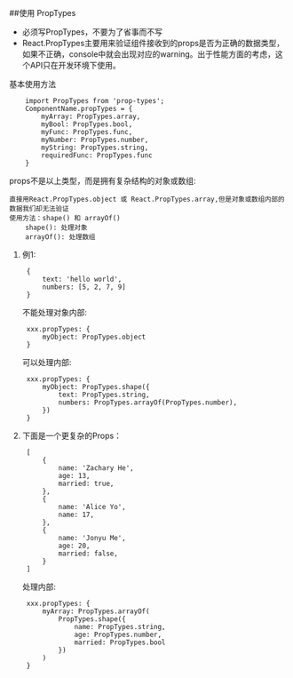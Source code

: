 ##使用 PropTypes

 - 必须写PropTypes，不要为了省事而不写
 - React.PropTypes主要用来验证组件接收到的props是否为正确的数据类型，如果不正确，console中就会出现对应的warning。出于性能方面的考虑，这个API只在开发环境下使用。

基本使用方法

        import PropTypes from 'prop-types';
        ComponentName.propTypes = {
            myArray: PropTypes.array,
            myBool: PropTypes.bool,
            myFunc: PropTypes.func,
            myNumber: PropTypes.number,
            myString: PropTypes.string,
            requiredFunc: PropTypes.func
        }

props不是以上类型，而是拥有复杂结构的对象或数组:

    直接用React.PropTypes.object 或 React.PropTypes.array,但是对象或数组内部的数据我们却无法验证
    使用方法：shape() 和 arrayOf()
        shape(): 处理对象
        arrayOf(): 处理数组
1. 例1:

        {
            text: 'hello world',
            numbers: [5, 2, 7, 9]
        }
        
      不能处理对象内部: 
      
        xxx.propTypes: {
            myObject: PropTypes.object
        }
      可以处理内部:
      
        xxx.propTypes: {
            myObject: PropTypes.shape({
                text: PropTypes.string,
                numbers: PropTypes.arrayOf(PropTypes.number),
            })
        }
2. 下面是一个更复杂的Props：

        [
            {
                name: 'Zachary He',
                age: 13,
                married: true,
            },
            {
                name: 'Alice Yo',
                name: 17,
            },
            {
                name: 'Jonyu Me',
                age: 20,
                married: false,
            }
        ]
    处理内部:
    
        xxx.propTypes: {
            myArray: PropTypes.arrayOf(
                PropTypes.shape({
                    name: PropTypes.string,
                    age: PropTypes.number,
                    married: PropTypes.bool
                })
            )
        }
